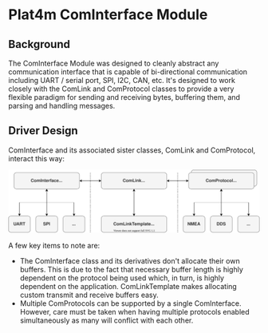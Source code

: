 # Plat4m ComInterface Module

## Background

The ComInterface Module was designed to cleanly abstract any communication interface that is capable of bi-directional communication including UART / serial port, SPI, I2C, CAN, etc. It's designed to work closely with the ComLink and ComProtocol classes to provide a very flexible paradigm for sending and receiving bytes, buffering them, and parsing and handling messages.

## Driver Design

ComInterface and its associated sister classes, ComLink and ComProtocol, interact this way:

![""](Images/ComInterface_Module.svg)

A few key items to note are:

- The ComInterface class and its derivatives don't allocate their own buffers. This is due to the fact that necessary buffer length is highly dependent on the protocol being used which, in turn, is highly dependent on the application. ComLinkTemplate makes allocating custom transmit and receive buffers easy.
- Multiple ComProtocols can be supported by a single ComInterface. However, care must be taken when having multiple protocols enabled simultaneously as many will conflict with each other.
